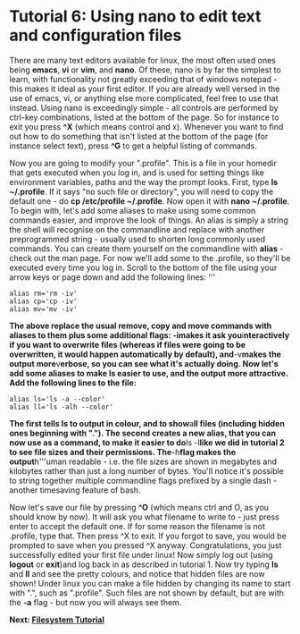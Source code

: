 # Tutorial 6: Using nano to edit text and configuration files

There are many text editors available for linux, the most often used
ones being **emacs**, **vi** or **vim**, and **nano**. Of these, nano is
by far the simplest to learn, with functionality not greatly exceeding
that of windows notepad - this makes it ideal as your first editor. If
you are already well versed in the use of emacs, vi, or anything else
more complicated, feel free to use that instead. Using nano is
exceedingly simple - all controls are performed by ctrl-key
combinations, listed at the bottom of the page. So for instance to exit
you press **^X** (which means control and x). Whenever you want to find
out how to do something that isn't listed at the bottom of the page (for
instance select text), press **^G** to get a helpful listing of
commands.

Now you are going to modify your ".profile". This is a file in your
homedir that gets executed when you log in, and is used for setting
things like environment variables, paths and the way the prompt looks.
First, type **ls \~/.profile**. If it says "no such file or directory",
you will need to copy the default one - do **cp /etc/profile
\~/.profile**. Now open it with **nano \~/.profile**. To begin with,
let's add some aliases to make using some common commands easier, and
improve the look of things. An alias is simply a string the shell will
recognise on the commandline and replace with another preprogrammed
string - usually used to shorten long commonly used commands. You can
create them yourself on the commandline with **alias** - check out the
man page. For now we'll add some to the .profile, so they'll be executed
every time you log in. Scroll to the bottom of the file using your arrow
keys or page down and add the following lines: '''

    alias rm='rm -iv'
    alias cp='cp -iv'
    alias mv='mv -iv'

**The above replace the usual remove, copy and move commands with
aliases to them plus some additional flags: -**i**makes it ask
you**i**nteractively if you want to overwrite files (whereas if files
were going to be overwritten, it would happen automatically by default),
and**-v**makes the output more**v**erbose, so you can see what it's
actually doing. Now let's add some aliases to make ls easier to use, and
the output more attractive. Add the following lines to the file:**

    alias ls='ls -a --color'
    alias ll='ls -alh --color'

**The first tells ls to output in colour, and to show**a**ll files
(including hidden ones beginning with "."). The second creates a new
alias, that you can now use as a command, to make it easier to do**ls
-l**like we did in tutorial 2 to see file sizes and their permissions.
The**-h**flag makes the output**h'''uman readable - i.e. the file sizes
are shown in megabytes and kilobytes rather than just a long number of
bytes. You'll notice it's possible to string together multiple
commandline flags prefixed by a single dash - another timesaving feature
of bash.

Now let's save our file by pressing **^O** (which means ctrl and O, as
you should know by now). It will ask you what filename to write to -
just press enter to accept the default one. If for some reason the
filename is not .profile, type that. Then press ^X to exit. If you
forgot to save, you would be prompted to save when you pressed ^X
anyway. Congratulations, you just successfully edited your first file
under linux! Now simply log out (using **logout** or **exit**)and log
back in as described in tutorial 1. Now try typing **ls** and **ll** and
see the pretty colours, and notice that hidden files are now shown!
Under linux you can make a file hidden by changing its name to start
with ".", such as ".profile". Such files are not shown by default, but
are with the **-a** flag - but now you will always see them.

**Next: [Filesystem Tutorial](Tardis_Beginner_Tutorials/7 "wikilink")**
